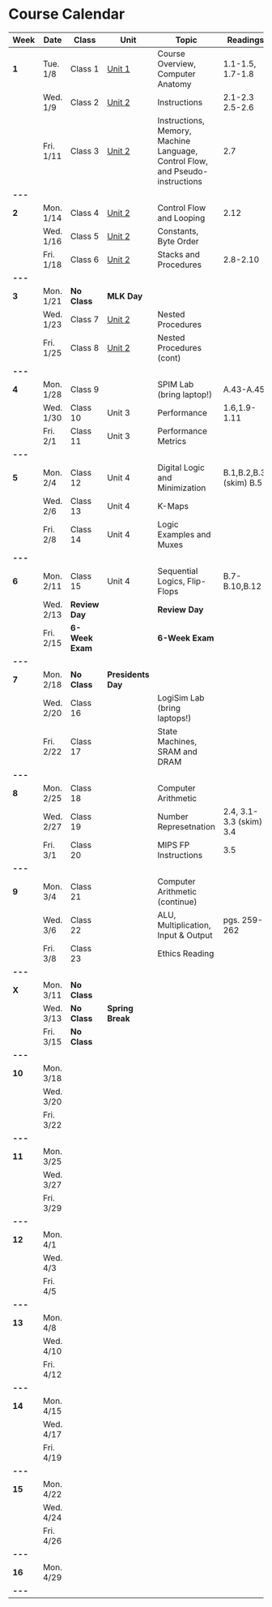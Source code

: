 # Course Calendar

    
| **Week** | **Date**  | **Class**       | **Unit**                   | **Topic**                                                                     | **Readings**            | **Assignment**          |
|----------|-----------|-----------------|----------------------------|-------------------------------------------------------------------------------|-------------------------|-------------------------|
| **1**    | Tue. 1/8  | Class 1         | [Unit 1](units/unit_01.md) | Course Overview, Computer Anatomy                        | 1.1-1.5, 1.7-1.8        |                         |
|          | Wed. 1/9  | Class 2         | [Unit 2](units/unit_02.md) | Instructions                                                                  | 2.1-2.3 <br> 2.5-2.6    |                         |
|          | Fri. 1/11 | Class 3         | [Unit 2](units/unit_02.md) | Instructions, Memory, Machine Language, Control Flow, and Pseudo-instructions | 2.7                     |                         |
| **---**  |           |                 |                            |                                                                               |                         |                         |
| **2**    | Mon. 1/14 | Class 4         | [Unit 2](units/unit_02.md) | Control Flow and Looping                                                      | 2.12                    | [HW-0](hw/hw00.md) Due  |
|          | Wed. 1/16 | Class 5         | [Unit 2](units/unit_02.md) | Constants, Byte Order                                                         |                         | [HW-1](hw/hw01.pdf) Due |
|          | Fri. 1/18 | Class 6         | [Unit 2](units/unit_02.md) | Stacks and Procedures                                                         | 2.8-2.10                |                         |
| **---**  |           |                 |                            |                                                                               |                         |                         |
| **3**    | Mon. 1/21 | **No Class**    | **MLK Day**                |                                                                               |                         |                         |
|          | Wed. 1/23 | Class 7         | [Unit 2](units/unit_02.md) | Nested Procedures                                                             |                         | [HW-2](hw/hw02.pdf) Due                |
|          | Fri. 1/25 | Class 8         | [Unit 2](units/unit_02.md) | Nested Procedures (cont)                                                      |                         |                         |
| **---**  |           |                 |                            |                                                                               |                         |             |
| **4**    | Mon. 1/28 | Class 9         |                            | SPIM Lab  (bring laptop!)                                                     | A.43-A.45               |   Pre-lab Due                       |
|          | Wed. 1/30 | Class 10        | Unit 3                     | Performance                                                                   | 1.6,1.9-1.11            | Lab-1 Due               |
|          | Fri. 2/1  | Class 11        | Unit 3                     | Performance Metrics                                                           |                         | HW-3 Due                |
| **---**  |           |                 |                            |                                                                               |                         |                         |
| **5**    | Mon. 2/4  | Class 12        | Unit 4                     | Digital Logic and Minimization                                                | B.1,B.2,B.3, (skim) B.5 |                         |
|          | Wed. 2/6  | Class 13        | Unit 4                     | K-Maps                                                                        |                         | HW-4 Due                |
|          | Fri. 2/8  | Class 14        | Unit 4                     | Logic Examples and Muxes                                                      |                         |                         |
| **---**  |           |                 |                            |                                                                               |                         |                         |
| **6**    | Mon. 2/11 | Class 15        | Unit 4                     | Sequential Logics, Flip-Flops                                                 | B.7-B.10,B.12           | Project 1 Due           |
|          | Wed. 2/13 | **Review Day**  |                            | **Review Day**                                                                |                         |                         |
|          | Fri. 2/15 | **6-Week Exam** |                            | **6-Week Exam**                                                               |                         |                         |
| **---**  |           |                 |                            |                                                                               |                         |                         |
| **7**    | Mon. 2/18 | **No Class**    | **Presidents Day**         |                                                                               |                         |                         |
|          | Wed. 2/20 | Class 16        |                            | LogiSim Lab (bring laptops!)                                                  |                         | HW-5 Due                |
|          | Fri. 2/22 | Class 17        |                            | State Machines, SRAM and DRAM                                                 |                         |                         |
| **---**  |           |                 |                            |                                                                               |                         |                         |
| **8**    | Mon. 2/25 | Class 18        |                            | Computer Arithmetic                                                           |                         |                         |
|          | Wed. 2/27 | Class 19        |                            | Number Represetnation                                                         | 2.4, 3.1-3.3 (skim) 3.4 | Logisim Lab Due         |
|          | Fri. 3/1  | Class 20        |                            | MIPS FP Instructions                                                          | 3.5                     |                         |
| **---**  |           |                 |                            |                                                                               |                         |                         |
| **9**    | Mon. 3/4  | Class 21        |                            | Computer Arithmetic (continue)                                                |                         | Paper Description Due   |
|          | Wed. 3/6  | Class 22        |                            | ALU, Multiplication, Input & Output                                           | pgs. 259-262            |                         |
|          | Fri. 3/8  | Class 23        |                            | Ethics Reading                                                                |                         | HW-6 Due                |
| **---**  |           |                 |                            |                                                                               |                         |                         |
| **X**    | Mon. 3/11 | **No Class**    |                            |                                                                               |                         |                         |
|          | Wed. 3/13 | **No Class**    | **Spring Break**           |                                                                               |                         |                         |
|          | Fri. 3/15 | **No Class**    |                            |                                                                               |                         |                         |
| **---**  |           |                 |                            |                                                                               |                         |                         |
| **10**   | Mon. 3/18 |                 |                            |                                                                               |                         |                         |
|          | Wed. 3/20 |                 |                            |                                                                               |                         |                         |
|          | Fri. 3/22 |                 |                            |                                                                               |                         |                         |
| **---**  |           |                 |                            |                                                                               |                         |                         |
| **11**   | Mon. 3/25 |                 |                            |                                                                               |                         |                         |
|          | Wed. 3/27 |                 |                            |                                                                               |                         |                         |
|          | Fri. 3/29 |                 |                            |                                                                               |                         |                         |
| **---**  |           |                 |                            |                                                                               |                         |                         |
| **12**   | Mon. 4/1  |                 |                            |                                                                               |                         |                         |
|          | Wed. 4/3  |                 |                            |                                                                               |                         |                         |
|          | Fri. 4/5  |                 |                            |                                                                               |                         |                         |
| **---**  |           |                 |                            |                                                                               |                         |                         |
| **13**   | Mon. 4/8  |                 |                            |                                                                               |                         |                         |
|          | Wed. 4/10 |                 |                            |                                                                               |                         |                         |
|          | Fri. 4/12 |                 |                            |                                                                               |                         |                         |
| **---**  |           |                 |                            |                                                                               |                         |                         |
| **14**   | Mon. 4/15 |                 |                            |                                                                               |                         |                         |
|          | Wed. 4/17 |                 |                            |                                                                               |                         |                         |
|          | Fri. 4/19 |                 |                            |                                                                               |                         |                         |
| **---**  |           |                 |                            |                                                                               |                         |                         |
| **15**   | Mon. 4/22 |                 |                            |                                                                               |                         |                         |
|          | Wed. 4/24 |                 |                            |                                                                               |                         |                         |
|          | Fri. 4/26 |                 |                            |                                                                               |                         |                         |
| **---**  |           |                 |                            |                                                                               |                         |                         |
| **16**   | Mon. 4/29 |                 |                            |                                                                               |                         |                         |
| **---**  |           |                 |                            |                                                                               |                         |                         |



